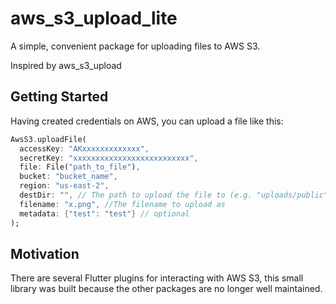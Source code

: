 # aws_s3_upload_lite

A simple, convenient package for uploading files to AWS S3.

Inspired by aws_s3_upload

## Getting Started

Having created credentials on AWS, you can upload a file like this:

```dart
AwsS3.uploadFile(
  accessKey: "AKxxxxxxxxxxxxx",
  secretKey: "xxxxxxxxxxxxxxxxxxxxxxxxxx",
  file: File("path_to_file"),
  bucket: "bucket_name",
  region: "us-east-2",
  destDir: "", // The path to upload the file to (e.g. "uploads/public"). Defaults to the root "directory"
  filename: "x.png", //The filename to upload as
  metadata: {"test": "test"} // optional
);
```

## Motivation

There are several Flutter plugins for interacting with AWS S3, this small library was built because the other packages are no longer well maintained.
